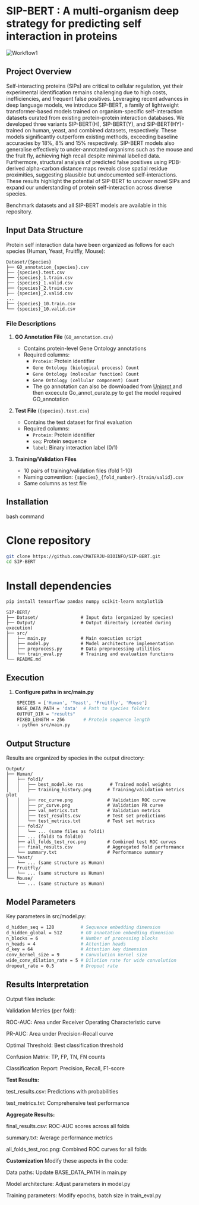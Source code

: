 # SIP-BERT : A multi-organism deep strategy for predicting self interaction in proteins

![Workflow1](https://github.com/user-attachments/assets/4e0f83c3-fd84-44b9-ba33-2dffafea6e3f)



## Project Overview
Self-interacting proteins (SIPs) are critical to cellular regulation, yet their experimental identification remains challenging due to high costs, inefficiencies, and frequent false positives. Leveraging recent advances in deep language models, we introduce SIP-BERT, a family of lightweight transformer-based models trained on organism-specific self-interaction datasets curated from existing protein–protein interaction databases. We developed three variants SIP-BERT(H), SIP-BERT(Y), and SIP-BERT(HY)-trained on human, yeast, and combined datasets, respectively. These models significantly outperform existing methods, exceeding baseline accuracies by 18%, 8% and 15% respectively. SIP-BERT models also generalise effectively to under-annotated organisms such as the mouse and the fruit fly, achieving high recall despite minimal labelled data. Furthermore, structural analysis of predicted false positives using PDB-derived alpha-carbon distance maps reveals close spatial residue proximities, suggesting plausible but undocumented self-interactions. These results highlight the potential of SIP-BERT to uncover novel SIPs and expand our understanding of protein self-interaction across diverse species. 

Benchmark datasets and all SIP-BERT models are available in this repository.

## Input Data Structure
Protein self interaction data have been organized as follows for each species (Human, Yeast, Fruitfly, Mouse):
```
Dataset/{Species}
├── GO_annotation_{species}.csv
├── {species}.test.csv
├── {species}_1.train.csv
├── {species}_1.valid.csv
├── {species}_2.train.csv
├── {species}_2.valid.csv
...
├── {species}_10.train.csv
└── {species}_10.valid.csv
```

### File Descriptions
1. **GO Annotation File** (`GO_annotation.csv`)
   - Contains protein-level Gene Ontology annotations
   - Required columns:
     - `Protein`: Protein identifier
     - `Gene Ontology (biological process) Count`
     - `Gene Ontology (molecular function) Count`
     - `Gene Ontology (cellular component) Count`
     - The go annotation can also be downloaded from [Uniprot ](https://www.uniprot.org/) and then excecute Go_annot_curate.py to get the model required GO_annotation

2. **Test File** (`{species}.test.csv`)
   - Contains the test dataset for final evaluation
   - Required columns:
     - `Protein`: Protein identifier
     - `seq`: Protein sequence
     - `label`: Binary interaction label (0/1)

3. **Training/Validation Files**
   - 10 pairs of training/validation files (fold 1-10)
   - Naming convention: `{species}_{fold_number}.{train/valid}.csv`
   - Same columns as test file

## Installation
bash command
# Clone repository
```bash
git clone https://github.com/CMATERJU-BIOINFO/SIP-BERT.git
cd SIP-BERT
```
# Install dependencies
```bash
pip install tensorflow pandas numpy scikit-learn matplotlib
```
```
SIP-BERT/
├── Dataset/                # Input data (organized by species)
├── Output/                 # Output directory (created during execution)
├── src/
│   ├── main.py             # Main execution script
│   ├── model.py            # Model architecture implementation
│   ├── preprocess.py       # Data preprocessing utilities
│   └── train_eval.py       # Training and evaluation functions
└── README.md
```


## Execution
1. **Configure paths in src/main.py**
```bash 
    SPECIES = ['Human', 'Yeast', 'Fruitfly', 'Mouse']
    BASE_DATA_PATH = 'data'  # Path to species folders
    OUTPUT_DIR = "results"
    FIXED_LENGTH = 256       # Protein sequence length
    - python src/main.py
```

## Output Structure
Results are organized by species in the output directory:
```
Output/
├── Human/
│   ├── fold1/
│   │   ├── best_model.ke ras          # Trained model weights
│   │   ├── training_history.png      # Training/validation metrics plot
│   │   ├── roc_curve.png             # Validation ROC curve
│   │   ├── pr_curve.png              # Validation PR curve
│   │   ├── val_metrics.txt           # Validation metrics
│   │   ├── test_results.csv          # Test set predictions
│   │   └── test_metrics.txt          # Test set metrics
│   ├── fold2/
│   │   └── ... (same files as fold1)
│   ├── ... (fold3 to fold10)
│   ├── all_folds_test_roc.png        # Combined test ROC curves
│   ├── final_results.csv             # Aggregated fold performance
│   └── summary.txt                   # Performance summary
├── Yeast/
│   └── ... (same structure as Human)
├── Fruitfly/
│   └── ... (same structure as Human)
└── Mouse/
    └── ... (same structure as Human)
```


## Model Parameters
Key parameters in src/model.py:
```bash
d_hidden_seq = 128          # Sequence embedding dimension
d_hidden_global = 512       # GO annotation embedding dimension
n_blocks = 6                # Number of processing blocks
n_heads = 4                 # Attention heads
d_key = 64                  # Attention key dimension
conv_kernel_size = 9        # Convolution kernel size
wide_conv_dilation_rate = 5 # Dilation rate for wide convolution
dropout_rate = 0.5          # Dropout rate
```
## Results Interpretation
Output files include:

Validation Metrics (per fold):

ROC-AUC: Area under Receiver Operating Characteristic curve

PR-AUC: Area under Precision-Recall curve

Optimal Threshold: Best classification threshold

Confusion Matrix: TP, FP, TN, FN counts

Classification Report: Precision, Recall, F1-score

**Test Results:**

test_results.csv: Predictions with probabilities

test_metrics.txt: Comprehensive test performance

**Aggregate Results:**

final_results.csv: ROC-AUC scores across all folds

summary.txt: Average performance metrics

all_folds_test_roc.png: Combined ROC curves for all folds

**Customization**
Modify these aspects in the code:

Data paths: Update BASE_DATA_PATH in main.py

Model architecture: Adjust parameters in model.py

Training parameters: Modify epochs, batch size in train_eval.py

